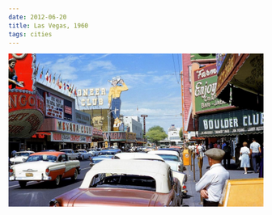 ```yaml
---
date: 2012-06-20
title: Las Vegas, 1960
tags: cities
---
```


![lv](https://raw.githubusercontent.com/muneer78/muneer78.github.io/master/images/LasVegas1.jpg)



